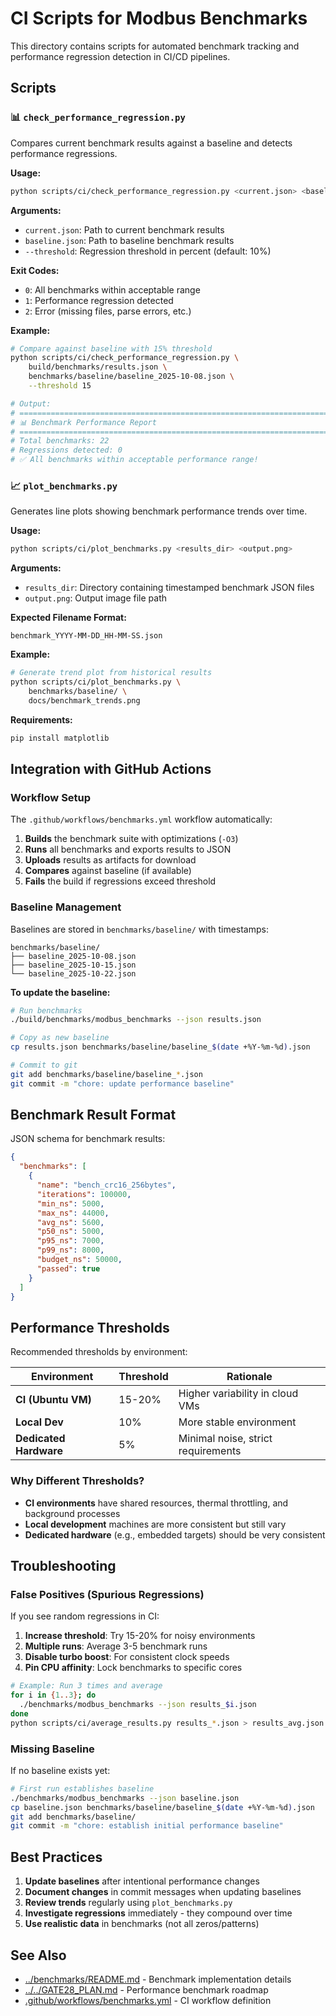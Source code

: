 # CI Scripts for Modbus Benchmarks

This directory contains scripts for automated benchmark tracking and performance regression detection in CI/CD pipelines.

## Scripts

### 📊 `check_performance_regression.py`

Compares current benchmark results against a baseline and detects performance regressions.

**Usage:**
```bash
python scripts/ci/check_performance_regression.py <current.json> <baseline.json> [--threshold 10]
```

**Arguments:**
- `current.json`: Path to current benchmark results
- `baseline.json`: Path to baseline benchmark results
- `--threshold`: Regression threshold in percent (default: 10%)

**Exit Codes:**
- `0`: All benchmarks within acceptable range
- `1`: Performance regression detected
- `2`: Error (missing files, parse errors, etc.)

**Example:**
```bash
# Compare against baseline with 15% threshold
python scripts/ci/check_performance_regression.py \
    build/benchmarks/results.json \
    benchmarks/baseline/baseline_2025-10-08.json \
    --threshold 15

# Output:
# ================================================================================
# 📊 Benchmark Performance Report
# ================================================================================
# Total benchmarks: 22
# Regressions detected: 0
# ✅ All benchmarks within acceptable performance range!
```

### 📈 `plot_benchmarks.py`

Generates line plots showing benchmark performance trends over time.

**Usage:**
```bash
python scripts/ci/plot_benchmarks.py <results_dir> <output.png>
```

**Arguments:**
- `results_dir`: Directory containing timestamped benchmark JSON files
- `output.png`: Output image file path

**Expected Filename Format:**
```
benchmark_YYYY-MM-DD_HH-MM-SS.json
```

**Example:**
```bash
# Generate trend plot from historical results
python scripts/ci/plot_benchmarks.py \
    benchmarks/baseline/ \
    docs/benchmark_trends.png
```

**Requirements:**
```bash
pip install matplotlib
```

## Integration with GitHub Actions

### Workflow Setup

The `.github/workflows/benchmarks.yml` workflow automatically:

1. **Builds** the benchmark suite with optimizations (`-O3`)
2. **Runs** all benchmarks and exports results to JSON
3. **Uploads** results as artifacts for download
4. **Compares** against baseline (if available)
5. **Fails** the build if regressions exceed threshold

### Baseline Management

Baselines are stored in `benchmarks/baseline/` with timestamps:

```
benchmarks/baseline/
├── baseline_2025-10-08.json
├── baseline_2025-10-15.json
└── baseline_2025-10-22.json
```

**To update the baseline:**
```bash
# Run benchmarks
./build/benchmarks/modbus_benchmarks --json results.json

# Copy as new baseline
cp results.json benchmarks/baseline/baseline_$(date +%Y-%m-%d).json

# Commit to git
git add benchmarks/baseline/baseline_*.json
git commit -m "chore: update performance baseline"
```

## Benchmark Result Format

JSON schema for benchmark results:

```json
{
  "benchmarks": [
    {
      "name": "bench_crc16_256bytes",
      "iterations": 100000,
      "min_ns": 5000,
      "max_ns": 44000,
      "avg_ns": 5600,
      "p50_ns": 5000,
      "p95_ns": 7000,
      "p99_ns": 8000,
      "budget_ns": 50000,
      "passed": true
    }
  ]
}
```

## Performance Thresholds

Recommended thresholds by environment:

| Environment | Threshold | Rationale |
|-------------|-----------|-----------|
| **CI (Ubuntu VM)** | 15-20% | Higher variability in cloud VMs |
| **Local Dev** | 10% | More stable environment |
| **Dedicated Hardware** | 5% | Minimal noise, strict requirements |

### Why Different Thresholds?

- **CI environments** have shared resources, thermal throttling, and background processes
- **Local development** machines are more consistent but still vary
- **Dedicated hardware** (e.g., embedded targets) should be very consistent

## Troubleshooting

### False Positives (Spurious Regressions)

If you see random regressions in CI:

1. **Increase threshold**: Try 15-20% for noisy environments
2. **Multiple runs**: Average 3-5 benchmark runs
3. **Disable turbo boost**: For consistent clock speeds
4. **Pin CPU affinity**: Lock benchmarks to specific cores

```bash
# Example: Run 3 times and average
for i in {1..3}; do
  ./benchmarks/modbus_benchmarks --json results_$i.json
done
python scripts/ci/average_results.py results_*.json > results_avg.json
```

### Missing Baseline

If no baseline exists yet:

```bash
# First run establishes baseline
./benchmarks/modbus_benchmarks --json baseline.json
cp baseline.json benchmarks/baseline/baseline_$(date +%Y-%m-%d).json
git add benchmarks/baseline/
git commit -m "chore: establish initial performance baseline"
```

## Best Practices

1. **Update baselines** after intentional performance changes
2. **Document changes** in commit messages when updating baselines
3. **Review trends** regularly using `plot_benchmarks.py`
4. **Investigate regressions** immediately - they compound over time
5. **Use realistic data** in benchmarks (not all zeros/patterns)

## See Also

- [../benchmarks/README.md](../../benchmarks/README.md) - Benchmark implementation details
- [../../GATE28_PLAN.md](../../GATE28_PLAN.md) - Performance benchmark roadmap
- [.github/workflows/benchmarks.yml](../../.github/workflows/benchmarks.yml) - CI workflow definition
